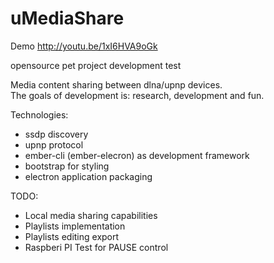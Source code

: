 # uMediaShare<br />

Demo http://youtu.be/1xI6HVA9oGk<br />

opensource pet project development test<br />

Media content sharing between dlna/upnp devices.<br />
The goals of development is: research, development and fun.<br />


Technologies: <br />
 * ssdp discovery<br />
 * upnp protocol <br />
 * ember-cli (ember-elecron) as development framework<br />
 * bootstrap for styling<br />
 * electron application packaging<br />
 
 
TODO:<br />
 * Local media sharing capabilities<br />
 * Playlists implementation<br />
 * Playlists editing export<br />
 * Raspberi PI Test for PAUSE control<br />
